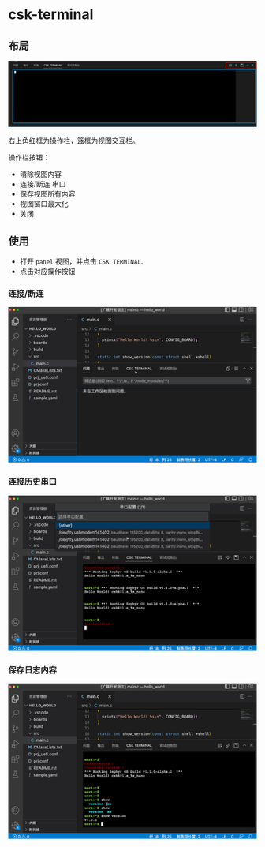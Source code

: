 # csk-terminal

## 布局

![panel](./docs/panel.png)

右上角红框为操作栏，篮框为视图交互栏。

操作栏按钮：
- 清除视图内容
- 连接/断连 串口
- 保存视图所有内容
- 视图窗口最大化
- 关闭

## 使用

* 打开 `panel` 视图，并点击 `CSK TERMINAL`.
* 点击对应操作按钮

### 连接/断连

![basic](./docs/basic.gif)

### 连接历史串口

![connectpre](./docs/connectpre.gif)

### 保存日志内容

![save](./docs/save.gif)

